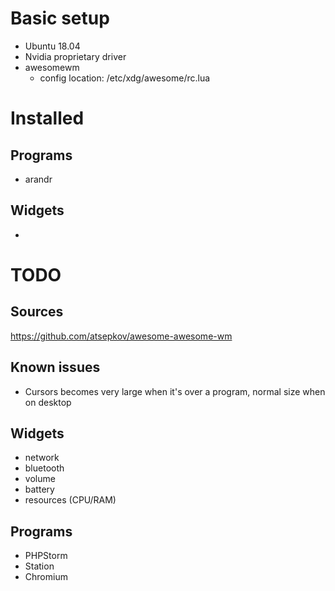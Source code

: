 # Basic setup
- Ubuntu 18.04
- Nvidia proprietary driver
- awesomewm
  - config location: /etc/xdg/awesome/rc.lua

# Installed

## Programs
- arandr

## Widgets
-

# TODO

## Sources
https://github.com/atsepkov/awesome-awesome-wm

## Known issues
- Cursors becomes very large when it's over a program, normal size when on desktop

## Widgets
- network
- bluetooth
- volume
- battery
- resources (CPU/RAM)
## Programs
- PHPStorm
- Station
- Chromium
